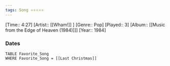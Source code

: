 ```yaml
---
tags: Song ⭐⭐⭐⭐⭐ 
---
```

[Time:: 4:27]
[Artist:: [[Wham!]] ]
[Genre:: Pop]
[Played:: 3]
[Album:: [[Music from the Edge of Heaven (1984)]]]
[Year:: 1984]
### Dates
````dataview
TABLE Favorite_Song
WHERE Favorite_Song = [[Last Christmas]]
````